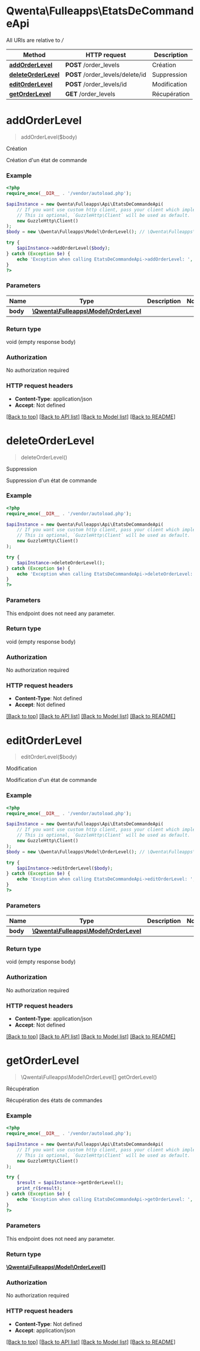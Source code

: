 # Qwenta\Fulleapps\EtatsDeCommandeApi

All URIs are relative to */*

Method | HTTP request | Description
------------- | ------------- | -------------
[**addOrderLevel**](EtatsDeCommandeApi.md#addorderlevel) | **POST** /order_levels | Création
[**deleteOrderLevel**](EtatsDeCommandeApi.md#deleteorderlevel) | **POST** /order_levels/delete/id | Suppression
[**editOrderLevel**](EtatsDeCommandeApi.md#editorderlevel) | **POST** /order_levels/id | Modification
[**getOrderLevel**](EtatsDeCommandeApi.md#getorderlevel) | **GET** /order_levels | Récupération

# **addOrderLevel**
> addOrderLevel($body)

Création

Création d'un état de commande

### Example
```php
<?php
require_once(__DIR__ . '/vendor/autoload.php');

$apiInstance = new Qwenta\Fulleapps\Api\EtatsDeCommandeApi(
    // If you want use custom http client, pass your client which implements `GuzzleHttp\ClientInterface`.
    // This is optional, `GuzzleHttp\Client` will be used as default.
    new GuzzleHttp\Client()
);
$body = new \Qwenta\Fulleapps\Model\OrderLevel(); // \Qwenta\Fulleapps\Model\OrderLevel | 

try {
    $apiInstance->addOrderLevel($body);
} catch (Exception $e) {
    echo 'Exception when calling EtatsDeCommandeApi->addOrderLevel: ', $e->getMessage(), PHP_EOL;
}
?>
```

### Parameters

Name | Type | Description  | Notes
------------- | ------------- | ------------- | -------------
 **body** | [**\Qwenta\Fulleapps\Model\OrderLevel**](../Model/OrderLevel.md)|  |

### Return type

void (empty response body)

### Authorization

No authorization required

### HTTP request headers

 - **Content-Type**: application/json
 - **Accept**: Not defined

[[Back to top]](#) [[Back to API list]](../../README.md#documentation-for-api-endpoints) [[Back to Model list]](../../README.md#documentation-for-models) [[Back to README]](../../README.md)

# **deleteOrderLevel**
> deleteOrderLevel()

Suppression

Suppression d'un état de commande

### Example
```php
<?php
require_once(__DIR__ . '/vendor/autoload.php');

$apiInstance = new Qwenta\Fulleapps\Api\EtatsDeCommandeApi(
    // If you want use custom http client, pass your client which implements `GuzzleHttp\ClientInterface`.
    // This is optional, `GuzzleHttp\Client` will be used as default.
    new GuzzleHttp\Client()
);

try {
    $apiInstance->deleteOrderLevel();
} catch (Exception $e) {
    echo 'Exception when calling EtatsDeCommandeApi->deleteOrderLevel: ', $e->getMessage(), PHP_EOL;
}
?>
```

### Parameters
This endpoint does not need any parameter.

### Return type

void (empty response body)

### Authorization

No authorization required

### HTTP request headers

 - **Content-Type**: Not defined
 - **Accept**: Not defined

[[Back to top]](#) [[Back to API list]](../../README.md#documentation-for-api-endpoints) [[Back to Model list]](../../README.md#documentation-for-models) [[Back to README]](../../README.md)

# **editOrderLevel**
> editOrderLevel($body)

Modification

Modification d'un état de commande

### Example
```php
<?php
require_once(__DIR__ . '/vendor/autoload.php');

$apiInstance = new Qwenta\Fulleapps\Api\EtatsDeCommandeApi(
    // If you want use custom http client, pass your client which implements `GuzzleHttp\ClientInterface`.
    // This is optional, `GuzzleHttp\Client` will be used as default.
    new GuzzleHttp\Client()
);
$body = new \Qwenta\Fulleapps\Model\OrderLevel(); // \Qwenta\Fulleapps\Model\OrderLevel | 

try {
    $apiInstance->editOrderLevel($body);
} catch (Exception $e) {
    echo 'Exception when calling EtatsDeCommandeApi->editOrderLevel: ', $e->getMessage(), PHP_EOL;
}
?>
```

### Parameters

Name | Type | Description  | Notes
------------- | ------------- | ------------- | -------------
 **body** | [**\Qwenta\Fulleapps\Model\OrderLevel**](../Model/OrderLevel.md)|  |

### Return type

void (empty response body)

### Authorization

No authorization required

### HTTP request headers

 - **Content-Type**: application/json
 - **Accept**: Not defined

[[Back to top]](#) [[Back to API list]](../../README.md#documentation-for-api-endpoints) [[Back to Model list]](../../README.md#documentation-for-models) [[Back to README]](../../README.md)

# **getOrderLevel**
> \Qwenta\Fulleapps\Model\OrderLevel[] getOrderLevel()

Récupération

Récupération des états de commandes

### Example
```php
<?php
require_once(__DIR__ . '/vendor/autoload.php');

$apiInstance = new Qwenta\Fulleapps\Api\EtatsDeCommandeApi(
    // If you want use custom http client, pass your client which implements `GuzzleHttp\ClientInterface`.
    // This is optional, `GuzzleHttp\Client` will be used as default.
    new GuzzleHttp\Client()
);

try {
    $result = $apiInstance->getOrderLevel();
    print_r($result);
} catch (Exception $e) {
    echo 'Exception when calling EtatsDeCommandeApi->getOrderLevel: ', $e->getMessage(), PHP_EOL;
}
?>
```

### Parameters
This endpoint does not need any parameter.

### Return type

[**\Qwenta\Fulleapps\Model\OrderLevel[]**](../Model/OrderLevel.md)

### Authorization

No authorization required

### HTTP request headers

 - **Content-Type**: Not defined
 - **Accept**: application/json

[[Back to top]](#) [[Back to API list]](../../README.md#documentation-for-api-endpoints) [[Back to Model list]](../../README.md#documentation-for-models) [[Back to README]](../../README.md)

